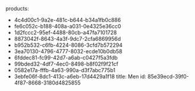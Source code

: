 products:
  - 4c4d00c1-9a2e-481c-b644-b34a1fb0c886
  - fe6c052c-b188-408a-a031-0e4325e36cc0
  - 1d2fccc2-95ef-4488-80cb-a47fa7101728
  - 8873042f-8643-4a3f-9dc7-2cfa6869956d
  - b952b532-c6fb-4224-8086-3cfd7b572294
  - 3ea70130-4796-4777-8032-ecde10b0db58
  - 6fddec81-fc99-42d7-a6ab-c0427f5a3fdb
  - 99bded32-4df7-4ec0-8498-b8f02f9f21cf
  - 0582e17a-fffb-4a63-990a-d3f7abc775b1
  - 3ebfe06f-8dc1-413c-a6eb-17d4429a1f18
title: Men
id: 85e39ecd-39f0-4f87-8668-3180d4825855
